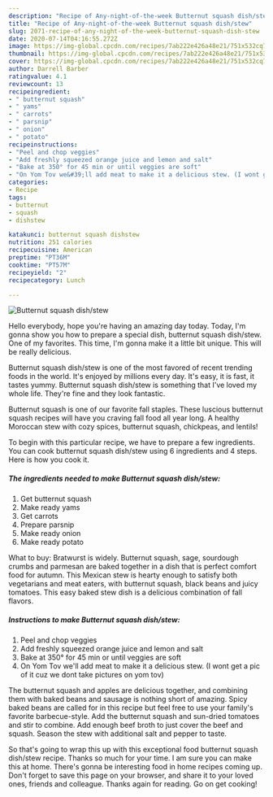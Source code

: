 ```yaml
---
description: "Recipe of Any-night-of-the-week Butternut squash dish/stew"
title: "Recipe of Any-night-of-the-week Butternut squash dish/stew"
slug: 2071-recipe-of-any-night-of-the-week-butternut-squash-dish-stew
date: 2020-07-14T04:16:55.272Z
image: https://img-global.cpcdn.com/recipes/7ab222e426a48e21/751x532cq70/butternut-squash-dishstew-recipe-main-photo.jpg
thumbnail: https://img-global.cpcdn.com/recipes/7ab222e426a48e21/751x532cq70/butternut-squash-dishstew-recipe-main-photo.jpg
cover: https://img-global.cpcdn.com/recipes/7ab222e426a48e21/751x532cq70/butternut-squash-dishstew-recipe-main-photo.jpg
author: Darrell Barber
ratingvalue: 4.1
reviewcount: 13
recipeingredient:
- " butternut squash"
- " yams"
- " carrots"
- " parsnip"
- " onion"
- " potato"
recipeinstructions:
- "Peel and chop veggies"
- "Add freshly squeezed orange juice and lemon and salt"
- "Bake at 350° for 45 min or until veggies are soft"
- "On Yom Tov we&#39;ll add meat to make it a delicious stew. (I wont get a pic of it cuz we dont take pictures on yom tov)"
categories:
- Recipe
tags:
- butternut
- squash
- dishstew

katakunci: butternut squash dishstew 
nutrition: 251 calories
recipecuisine: American
preptime: "PT36M"
cooktime: "PT57M"
recipeyield: "2"
recipecategory: Lunch

---
```



![Butternut squash dish/stew](https://img-global.cpcdn.com/recipes/7ab222e426a48e21/751x532cq70/butternut-squash-dishstew-recipe-main-photo.jpg)

Hello everybody, hope you're having an amazing day today. Today, I'm gonna show you how to prepare a special dish, butternut squash dish/stew. One of my favorites. This time, I'm gonna make it a little bit unique. This will be really delicious.

Butternut squash dish/stew is one of the most favored of recent trending foods in the world. It's enjoyed by millions every day. It's easy, it is fast, it tastes yummy. Butternut squash dish/stew is something that I've loved my whole life. They're fine and they look fantastic.

Butternut squash is one of our favorite fall staples. These luscious butternut squash recipes will have you craving fall food all year long. A healthy Moroccan stew with cozy spices, butternut squash, chickpeas, and lentils!


To begin with this particular recipe, we have to prepare a few ingredients. You can cook butternut squash dish/stew using 6 ingredients and 4 steps. Here is how you cook it.

<!--inarticleads1-->

##### The ingredients needed to make Butternut squash dish/stew:

1. Get  butternut squash
1. Make ready  yams
1. Get  carrots
1. Prepare  parsnip
1. Make ready  onion
1. Make ready  potato


What to buy: Bratwurst is widely. Butternut squash, sage, sourdough crumbs and parmesan are baked together in a dish that is perfect comfort food for autumn. This Mexican stew is hearty enough to satisfy both vegetarians and meat eaters, with butternut squash, black beans and juicy tomatoes. This easy baked stew dish is a delicious combination of fall flavors. 

<!--inarticleads2-->

##### Instructions to make Butternut squash dish/stew:

1. Peel and chop veggies
1. Add freshly squeezed orange juice and lemon and salt
1. Bake at 350° for 45 min or until veggies are soft
1. On Yom Tov we&#39;ll add meat to make it a delicious stew. (I wont get a pic of it cuz we dont take pictures on yom tov)


The butternut squash and apples are delicious together, and combining them with baked beans and sausage is nothing short of amazing. Spicy baked beans are called for in this recipe but feel free to use your family&#39;s favorite barbecue-style. Add the butternut squash and sun-dried tomatoes and stir to combine. Add enough beef broth to just cover the beef and squash. Season the stew with additional salt and pepper to taste. 

So that's going to wrap this up with this exceptional food butternut squash dish/stew recipe. Thanks so much for your time. I am sure you can make this at home. There's gonna be interesting food in home recipes coming up. Don't forget to save this page on your browser, and share it to your loved ones, friends and colleague. Thanks again for reading. Go on get cooking!
